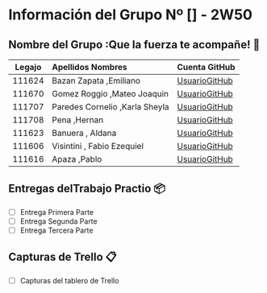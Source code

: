 
# Información del Grupo Nº [<NI IDEA>] - 2W50


## Nombre del Grupo :Que la fuerza te acompañe! 🚀

<table>
<thead>
<tr>
<th align="center">Legajo</th>
<th align="left">Apellidos Nombres</th>
<th align="left">Cuenta GitHub</th>
</tr>
</thead>
<tbody>
<tr>
<td align="center">111624</td>
<td align="left">Bazan Zapata ,Emiliano</td>
<td align="left"><a href="https://github.com/EmilianoBazanZapata">UsuarioGitHub</a></td>
</tr>
<tr>
<td align="center">111670</td>
<td align="left">Gomez Roggio ,Mateo Joaquin</td>
<td align="left"><a href="https://github.com/mateogomezr">UsuarioGitHub</a></td>
</tr>
<tr>
<td align="center">111707</td>
<td align="left">Paredes Cornelio ,Karla Sheyla</td>
<td align="left"><a href="https://github.com/karlaCornelio">UsuarioGitHub</a></td>
</tr>
<tr>
<td align="center">111708</td>
<td align="left">Pena ,Hernan</td>
<td align="left"><a href="https://github.com/Blackhorde-coder">UsuarioGitHub</a></td>
</tr>
<tr>
<td align="center">111623</td>
<td align="left">Banuera , Aldana</td>
<td align="left"><a href="https://github.com/aldanaba97">UsuarioGitHub</a></td>
</tr>
<tr>
<td align="center">111606</td>
<td align="left">Visintini , Fabio Ezequiel</td>
<td align="left"><a href="https://github.com/evisintini">UsuarioGitHub</a></td>
</tr>
 <tr>
<td align="center">111616</td>
<td align="left">Apaza ,Pablo</td>
<td align="left"><a href="https://github.com/PabloApaza19">UsuarioGitHub</a></td>
</tr>
</tbody>
</table>

## Entregas delTrabajo Practio 📦
- [ ] Entrega Primera Parte
- [ ] Entrega Segunda Parte
- [ ] Entrega Tercera Parte

## Capturas de Trello :clipboard:
- [ ] Capturas del tablero de Trello







